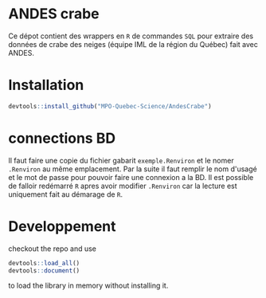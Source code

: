 # ANDES crabe

Ce dépot contient des wrappers en `R` de commandes `SQL` pour extraire des données de crabe des neiges (équipe IML de la région du Québec) fait avec ANDES.

# Installation
``` R
devtools::install_github("MPO-Quebec-Science/AndesCrabe")
```
# connections BD

Il faut faire une copie du fichier gabarit `exemple.Renviron` et le nomer `.Renviron` au même emplacement. Par la suite il faut remplir le nom d'usagé et le mot de passe pour pouvoir faire une connexion a la BD. Il est possible de falloir redémarré `R` apres avoir modifier `.Renviron` car la lecture est uniquement fait au démarage de `R`.

# Developpement
checkout the repo and use
``` R
devtools::load_all()
devtools::document()
```
to load the library in memory without installing it.